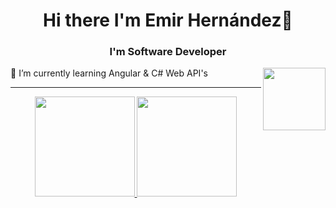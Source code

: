 <h1 align="center">Hi there I'm Emir Hernández👋</h1>
<h3 align="center">I'm Software Developer</h3>
<img align="right" src='https://user-images.githubusercontent.com/5713670/87202985-820dcb80-c2b6-11ea-9f56-7ec461c497c3.gif' width='100'>

🌱 I’m currently learning Angular & C# Web API's 
*************
<!-- https://github.com/anuraghazra/github-readme-stats -->
<p align="center" >  
  <a href="https://github.com/EmirDHP/github-readme-stats"> 
    <img src="https://github-readme-stats.vercel.app/api?username=EmirDHP&&show_icons=true&theme=radical&hide_border=true&bg_color=1F222E&title_color=F85D7F&icon_color=F8D866&hide=Jupyter%20Notebook" height="160"/>
  </a>
  <a href="https://github.com/EmirDHP/github-readme-stats">
    <img src="https://github-readme-stats.vercel.app/api/top-langs/?username=EmirDHP&langs_count=8&layout=compact&theme=radical&hide_border=true&bg_color=1F222E&title_color=F85D7F&icon_color=F8D866&hide=Jupyter%20Notebook" height="160"/>
  </a>
</p>
